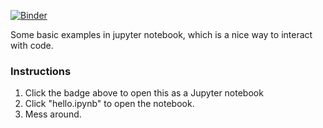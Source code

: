 [![Binder](http://mybinder.org/badge.svg)](http://mybinder.org/repo/Noura/hello-jupyter)

Some basic examples in jupyter notebook, which is a nice way to interact with code.

### Instructions
1. Click the badge above to open this as a Jupyter notebook
2. Click "hello.ipynb" to open the notebook.
3. Mess around.
